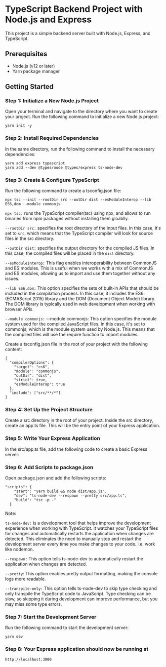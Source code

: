 # TypeScript Backend Project with Node.js and Express

This project is a simple backend server built with Node.js, Express, and TypeScript.

## Prerequisites

- Node.js (v12 or later)
- Yarn package manager

## Getting Started

### Step 1: Initialize a New Node.js Project

Open your terminal and navigate to the directory where you want to create your project. Run the following command to initialize a new Node.js project:

`yarn init -y`

### Step 2: Install Required Dependencies

In the same directory, run the following command to install the necessary dependencies:

```
yarn add express typescript
yarn add --dev @types/node @types/express ts-node-dev
```

### Step 3: Create & Configure TypeScript

Run the following command to create a tsconfig.json file:

```
npx tsc --init --rootDir src --outDir dist --esModuleInterop --lib ES6,dom --module commonjs
```

`npx tsc:` runs the TypeScript compiler(tsc) using npx, and allows to run binaries from npm packages without installing them gloablly.

`--rootDir src:` specifies the root directory of the input files. In this case, it's set to `src`, which means that the TypeScript compiler will look for source files in the src directory.

`--outDir dist:` specifies the output directory for the compiled JS files. In this case, the compiled files will be placed in the `dist` directory.

`--esModuleInterop:` This flag enables interoperability between CommonJS and ES modules. This is useful when we works with a mix of CommonJS and ES modules, allowing us to import and use them together without any issues.

`--lib ES6,dom:` This option specifies the sets of built-in APIs that should be included in the compilation process. In this case, it includes the ES6 (ECMAScript 2015) library and the DOM (Document Object Model) library. The DOM library is typically used in web development when working with browser APIs.

`--module commonjs:` --module commonjs: This option specifies the module system used for the compiled JavaScript files. In this case, it's set to commonjs, which is the module system used by Node.js. This means that the compiled files will use the require function to import modules.

Create a tsconfig.json file in the root of your project with the following content:

```
{
  "compilerOptions": {
    "target": "es6",
    "module": "commonjs",
    "outDir": "dist",
    "strict": true,
    "esModuleInterop": true
  },
  "include": ["src/**/*"]
}
```

### Step 4: Set Up the Project Structure

Create a src directory in the root of your project. Inside the src directory, create an app.ts file. This will be the entry point of your Express application.

### Step 5: Write Your Express Application

In the src/app.ts file, add the following code to create a basic Express server:

### Step 6: Add Scripts to package.json

Open package.json and add the following scripts:

```
"scripts": {
    "start": "yarn build && node dist/app.js",
    "dev": "ts-node-dev --respawn --pretty src/app.ts",
    "build": "tsc -p ."
  }
```

Note:

`ts-node-dev:` is a development tool that helps improve the development experience when working with TypeScript. It watches your TypeScript files for changes and automatically restarts the application when changes are detected. This eliminates the need to manually stop and restart the development server every time you make changes to your code. i.e. work like nodemon.

`--respawn:` This option tells ts-node-dev to automatically restart the application when changes are detected.

`--pretty`: This option enables pretty output formatting, making the console logs more readable.

`--transpile-only:` This option tells ts-node-dev to skip type checking and only transpile the TypeScript code to JavaScript. Type checking can be slow, so skipping it during development can improve performance, but you may miss some type errors.

### Step 7: Start the Development Server

Run the following command to start the development server:

`yarn dev`

### Step 8: Your Express application should now be running at

`http://localhost:3000`
